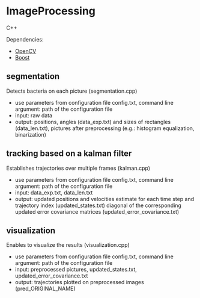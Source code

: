 # ImageProcessing


C++

Dependencies:
- [OpenCV](http://opencv.org)
- [Boost](http://www.boost.org/)


## segmentation
Detects bacteria on each picture (segmentation.cpp)
- use parameters from configuration file config.txt, command line argument: path of the configuration file
- input: raw data
- output: positions, angles (data_exp.txt) and sizes of rectangles (data_len.txt), pictures after preprocessing (e.g.: histogram equalization, binarization)

## tracking based on a kalman filter
Establishes trajectories over multiple frames (kalman.cpp)
- use parameters from configuration file config.txt, command line argument: path of the configuration file
- input: data_exp.txt, data_len.txt
- output:
updated positions and velocities estimate for each time step and trajectory index (updated_states.txt)
diagonal of the corresponding updated error covariance matrices (updated_error_covariance.txt)

## visualization
Enables to visualize the results (visualization.cpp)
- use parameters from configuration file config.txt, command line argument: path of the configuration file
- input: preprocessed pictures, updated_states.txt, updated_error_covariance.txt
- output: trajectories plotted on preprocessed images (pred_ORIGINAL_NAME)

